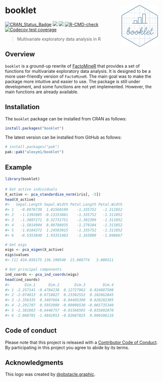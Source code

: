 
<!-- README.md is generated from README.Rmd. Please edit that file -->

# booklet <a href=#><img src='man/figures/sticker.png' align="right" width="120" /></a>

<!-- badges: start -->

[![CRAN_Status_Badge](https://www.r-pkg.org/badges/version/booklet)](https://cran.r-project.org/package=booklet)
[![](https://cranlogs.r-pkg.org/badges/booklet)](https://cran.r-project.org/package=booklet)
![](https://img.shields.io/badge/github%20version-1.0.1-green.svg)
[![R-CMD-check](https://github.com/alexym1/booklet/actions/workflows/R-CMD-check.yaml/badge.svg)](https://github.com/alexym1/booklet/actions/workflows/R-CMD-check.yaml)
[![Codecov test
coverage](https://codecov.io/gh/alexym1/booklet/branch/master/graph/badge.svg)](https://app.codecov.io/gh/alexym1/booklet?branch=master)
<!-- badges: end -->

> Multivariate exploratory data analysis in R

## Overview

`booklet` is a ground-up rewrite of
[FactoMineR](https://github.com/husson/FactoMineR/tree/master) that
provides a set of functions for multivariate exploratory data analysis.
It is designed to be a more user-friendly version of `FactoMineR`. The
main goal was to make the package more intuitive and easier to use. The
package is still under development, and some functions are not yet
implemented. However, the main functions are already available.

## Installation

The `booklet` package can be installed from CRAN as follows:

``` r
install.packages("booklet")
```

The latest version can be installed from GitHub as follows:

``` r
# install.packages("pak")
pak::pak("alexym1/booklet")
```

## Example

``` r
library(booklet)

# Get active individuals
X_active <- pca_standardize_norm(iris[, -5])
head(X_active)
#>   Sepal.Length Sepal.Width Petal.Length Petal.Width
#> 1   -0.8976739  1.01560199    -1.335752   -1.311052
#> 2   -1.1392005 -0.13153881    -1.335752   -1.311052
#> 3   -1.3807271  0.32731751    -1.392399   -1.311052
#> 4   -1.5014904  0.09788935    -1.279104   -1.311052
#> 5   -1.0184372  1.24503015    -1.335752   -1.311052
#> 6   -0.5353840  1.93331463    -1.165809   -1.048667
```

``` r
# Get eigs
eigs <- pca_eigen(X_active)
eigs$values
#> [1] 434.856175 136.190540  21.866774   3.086511
```

``` r
# Get principal components
ind_coords <- pca_ind_coords(eigs)
head(ind_coords)
#>       Dim.1      Dim.2       Dim.3        Dim.4
#> 1 -2.257141 -0.4784238  0.12727962  0.024087508
#> 2 -2.074013  0.6718827  0.23382552  0.102662845
#> 3 -2.356335  0.3407664 -0.04405390  0.028282305
#> 4 -2.291707  0.5953999 -0.09098530 -0.065735340
#> 5 -2.381863 -0.6446757 -0.01568565 -0.035802870
#> 6 -2.068701 -1.4842053 -0.02687825  0.006586116
```

## Code of conduct

Please note that this project is released with a [Contributor Code of
Conduct](https://alexym1.github.io/booklet/CONTRIBUTING.html). By
participating in this project you agree to abide by its terms.

## Acknowledgments

This logo was created by
[@obstacle.graphic](https://linktr.ee/obstacle.graphic).
